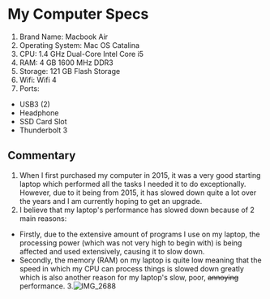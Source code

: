 # **My Computer Specs**
1. Brand Name: Macbook Air
2. Operating System: Mac OS Catalina
3. CPU: 1.4 GHz Dual-Core Intel Core i5
4. RAM: 4 GB 1600 MHz DDR3
5. Storage: 121 GB Flash Storage
6. Wifi: Wifi 4 
7. Ports: 
* USB3 (2) 
* Headphone 
* SSD Card Slot 
* Thunderbolt 3

## **Commentary**
1. When I first purchased my computer in 2015, it was a very good starting laptop which performed all the tasks I needed it to do exceptionally. However, due to it being from 2015, it has slowed down quite a lot over the years and I am currently hoping to get an upgrade.
2. I believe that my laptop's performance has slowed down because of 2 main reasons: 
* Firstly, due to the extensive amount of programs I use on my laptop, the processing power (which was not very high to begin with) is being affected and used extensively, causing it to slow down. 
* Secondly, the memory (RAM) on my laptop is quite low meaning that the speed in which my CPU can process things is slowed down greatly which is also another reason for my laptop's slow, poor, ~~annoying~~ performance. 
3.![IMG_2688](https://user-images.githubusercontent.com/89731473/131724037-2b5e60f4-dddd-42fb-965e-2b8f6b5a6013.png)
